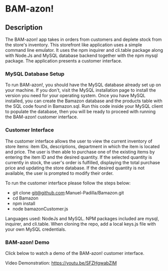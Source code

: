 # BAM-azon!

## Description
The BAM-azon! app takes in orders from customers and deplete stock from the store's inventory. This storefront like application uses a simple command line emulator. It uses the npm inquirer and cli.table package along with Node.Js and MySQL database backend together with the npm mysql package. The application presents a customer interface.

### MySQL Database Setup
To run BAM-azon!, you should have the MySQL database already set up on your machine. If you don't, visit the MySQL installation page to install the version you need for your operating system. Once you have MySQL installed, you can create the Bamazon database and the products table with the SQL code found in Bamazon.sql. Run this code inside your MySQL client to populate the database, then you will be ready to proceed with running the BAM-azon! customer interface.

### Customer Interface
The customer interface allows the user to view the current inventory of store items: item IDs, descriptions, department in which the item is located and price. The user is then able to purchase one of the existing items by entering the item ID and the desired quantity. If the selected quantity is currently in stock, the user's order is fulfilled, displaying the total purchase price and updating the store database. If the desired quantity is not available, the user is prompted to modify their order.

To run the customer interface please follow the steps below:

* git clone git@github.com:Manuel-Padilla/Bamazon.git
* cd Bamazon
* npm install
* node bamazonCustomer.js

Languages used:
NodeJs and MySQL. NPM packages included are mysql, inquirer, and cli.table. When cloning the repo, add a local keys.js file with your own MySQL credentials.

### BAM-azon! Demo
Click below to watch a demo of the BAM-azon! customer interface.

Video Demonstration: https://youtu.be/SFZHgwabZIM
